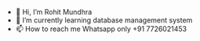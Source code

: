 - 👋 Hi, I’m Rohit Mundhra
- 🌱 I’m currently learning database management system
- 📫 How to reach me Whatsapp only +91 7726021453
